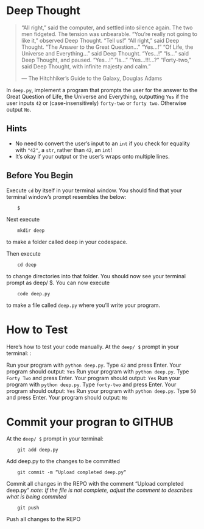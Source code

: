 # Deep Thought

> “All right,” said the computer, and settled into silence again. The two men fidgeted. The tension was unbearable.
> “You’re really not going to like it,” observed Deep Thought.
> “Tell us!”
> “All right,” said Deep Thought. “The Answer to the Great Question…”
> “Yes…!”
> “Of Life, the Universe and Everything…” said Deep Thought.
> “Yes…!”
> “Is…” said Deep Thought, and paused.
> “Yes…!”
> “Is…”
> “Yes…!!!…?”
> “Forty-two,” said Deep Thought, with infinite majesty and calm.”
>
> — The Hitchhiker’s Guide to the Galaxy, Douglas Adams

In `deep.py`, implement a program that prompts the user for the answer to the Great Question of Life, the Universe and Everything, outputting `Yes` if the user inputs `42` or (case-insensitively) `forty-two` or `forty two`. Otherwise output `No`.

## Hints
- No need to convert the user’s input to an `int` if you check for equality with `"42"`, a `str`, rather than `42`, an `int`!
- It’s okay if your output or the user’s wraps onto multiple lines.

## Before You Begin
Execute `cd` by itself in your terminal window. You should find that your terminal window’s prompt resembles the below:

		$
Next execute

		mkdir deep
to make a folder called deep in your codespace.

Then execute

		cd deep
to change directories into that folder. You should now see your terminal prompt as deep/ $. You can now execute

		code deep.py
to make a file called `deep.py` where you’ll write your program.

# How to Test
Here’s how to test your code manually. At the `deep/ $` prompt in your terminal: :

Run your program with `python deep.py`. Type `42` and press Enter. Your program should output: `Yes`
Run your program with `python deep.py`. Type `Forty Two` and press Enter. Your program should output: `Yes`
Run your program with `python deep.py`. Type `forty-two` and press Enter. Your program should output: `Yes`
Run your program with `python deep.py`. Type `50` and press Enter. Your program should output: `No`

# Commit your progran to GITHUB
At the `deep/ $` prompt in your terminal:

		git add deep.py
Add deep.py to the changes to be committed

		git commit -m “Upload completed deep.py“
Commit all changes in the REPO with the comment “Upload completed deep.py“
*note: If the file is not complete, adjust the comment to describes what is being commited*

		git push 
Push all changes to the REPO
